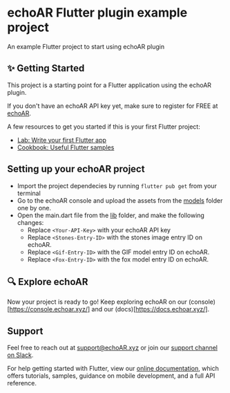 # echoAR Flutter plugin example project

An example Flutter project to start using echoAR plugin

## :sparkles: Getting Started

This project is a starting point for a Flutter application using the echoAR plugin.

If you don't have an echoAR API key yet, make sure to register for FREE at [echoAR](https://console.echoar.xyz/#/auth/register). 

A few resources to get you started if this is your first Flutter project:

- [Lab: Write your first Flutter app](https://flutter.dev/docs/get-started/codelab)
- [Cookbook: Useful Flutter samples](https://flutter.dev/docs/cookbook)

## Setting up your echoAR project
* Import the project dependecies by running `flutter pub get` from your terminal
* Go to the echoAR console and upload the assets from the [models](/models) folder one by one.
* Open the main.dart file from the [lib](/lib) folder, and make the following changes:
	- Replace `<Your-API-Key>` with your echoAR API key
	- Replace `<Stones-Entry-ID>` with the stones image entry ID on echoAR.
	- Replace `<Gif-Entry-ID>` with the GIF model entry ID on echoAR.
	- Replace `<Fox-Entry-ID>` with the fox model entry ID on echoAR.


## :mag: Explore echoAR
Now your project is ready to go! 
Keep exploring echoAR on our (console)[https://console.echoar.xyz/] and our (docs)[https://docs.echoar.xyz/].

## Support
Feel free to reach out at [support@echoAR.xyz](mailto:support@echoAR.xyz) or join our [support channel on Slack](https://join.slack.com/t/echoar/shared_invite/enQtNTg4NjI5NjM3OTc1LWU1M2M2MTNlNTM3NGY1YTUxYmY3ZDNjNTc3YjA5M2QyNGZiOTgzMjVmZWZmZmFjNGJjYTcxZjhhNzk3YjNhNjE). 

For help getting started with Flutter, view our
[online documentation](https://flutter.dev/docs), which offers tutorials,
samples, guidance on mobile development, and a full API reference.
